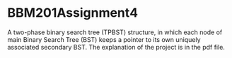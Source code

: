 # BBM201Assignment4
A two-phase binary search tree (TPBST) structure, in which each node of main Binary Search Tree (BST) keeps a pointer to its own uniquely associated secondary BST. The explanation of the project is in the pdf file.
